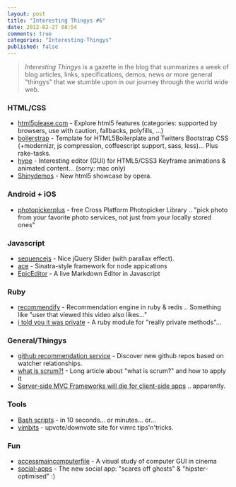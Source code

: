 ```yaml
---
layout: post
title: "Interesting Thingys #6"
date: 2012-02-27 08:54
comments: true
categories: "Interesting-Thingys"
published: false
---
```


> _Interesting Thingys_ is a gazette in the blog that summarizes a week of blog articles, links, specifications, demos, news or more general "thingys" that we stumble upon in our journey through the world wide web.

### HTML/CSS
- [html5please.com](http://html5please.com/) - Explore html5 features (categories: supported by browsers, use with caution, fallbacks, polyfills, ...)
- [boilerstrap](https://github.com/emorikawa/boilerstrap) - Template for HTML5Boilerplate and Twitters Bootstrap CSS (+modernizr, js compression, coffeescript support, sass, less)... Plus rake-tasks.
- [hype](http://tumultco.com/hype/) - Interesting editor (GUI) for HTML5/CSS3 Keyframe animations & animated content... (sorry: mac only)
- [Shinydemos](http://shinydemos.com/) - New html5 showcase by opera.


### Android + iOS
- [photopickerplus](http://picture.io/photopickerplus ) - free Cross Platform Photopicker Library .. "pick photo from your favorite photo services, not just from your locally stored ones"


### Javascript
- [sequencejs](http://www.sequencejs.com/) - Nice jQuery Slider (with parallax effect).
- [ace](https://github.com/maccman/ace) - Sinatra-style framework for node appications
- [EpicEditor](http://oscargodson.github.com/EpicEditor/) - A live Markdown Editor in Javascript


### Ruby
- [recommendify](https://github.com/paulasmuth/recommendify) - Recommendation engine in ruby & redis .. Something like "user that viewed this video also likes..."
- [i told you it was private](https://github.com/fxn/i-told-you-it-was-private) - A ruby module for "really private methods"...


### General/Thingys
- [github recommendation service](http://woolam.org/github-recommendation-service/) - Discover new github repos based on watcher relationships.
- [what is scrum?!](http://xprogramming.com/articles/kate-oneal-what-is-scrum/) - Long article about "what is scrum?" and how to apply it
- [Server-side MVC Frameworks will die for client-side apps](http://caines.ca/blog/programming/the-sun-is-setting-on-rails-style-mvc-frameworks/) .. apparently.


### Tools
- [Bash scripts](http://www.aboutlinux.info/2005/10/10-seconds-guide-to-bash-shell.html) -  in 10 seconds... or minutes... or...
- [vimbits](http://vimbits.com/) - upvote/downvote site for vimrc tips'n'tricks.


### Fun
- [accessmaincomputerfile](http://accessmaincomputerfile.net/) - A visual study of computer GUI in cinema
- [social-apps](http://visualidiot.com/articles/social-apps) - The new social app: "scares off ghosts" & "hipster-optimised" :)